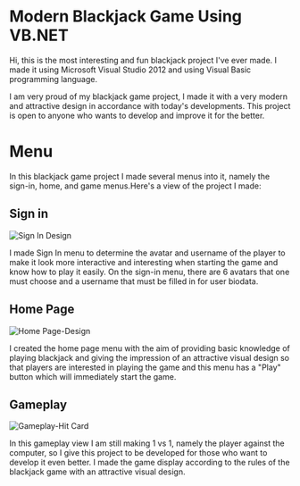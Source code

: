 # Modern Blackjack Game Using VB.NET

Hi, this is the most interesting and fun blackjack project I've ever made. I made it using Microsoft Visual Studio 2012 and using Visual Basic programming language.

I am very proud of my blackjack game project, I made it with a very modern and attractive design in accordance with today's developments. This project is open to anyone who wants to develop and improve it for the better.

# Menu
In this blackjack game project I made several menus into it, namely the sign-in, home, and game menus.Here's a view of the project I made:
<h2>Sign in</h2> 

![Sign In Design](https://user-images.githubusercontent.com/84588706/146711074-1676c126-ae6a-40e4-b739-8d6de52aad05.png)

I made Sign In menu to determine the avatar and username of the player to make it look more interactive and interesting when starting the game and know how to play it easily. On the sign-in menu, there are 6 avatars that one must choose and a username that must be filled in for user biodata.

<h2>Home Page</h2> 

![Home Page-Design](https://user-images.githubusercontent.com/84588706/146711081-1141f829-14a0-4120-95f8-afa65ac7c4f4.png)

I created the home page menu with the aim of providing basic knowledge of playing blackjack and giving the impression of an attractive visual design so that players are interested in playing the game and this menu has a "Play" button which will immediately start the game.

<h2>Gameplay</h2> 

![Gameplay-Hit Card](https://user-images.githubusercontent.com/84588706/146711106-8f5de678-887b-4704-8188-4359cb528a95.png)

In this gameplay view I am still making 1 vs 1, namely the player against the computer, so I give this project to be developed for those who want to develop it even better. I made the game display according to the rules of the blackjack game with an attractive visual design.
